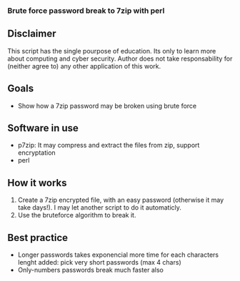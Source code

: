 ###	Brute force password break to 7zip with perl
##	Disclaimer
This script has the single pourpose of education. Its only to learn more about computing and cyber security.
Author does not take responsability for (neither agree to) any other application of this work.
##	Goals
- Show how a 7zip password may be broken using brute force
##	Software in use
- p7zip: It may compress and extract the files from zip, support encryptation
- perl
##	How it works
1.	Create a 7zip encrypted file, with an easy password (otherwise it may take days!). I may let another script to do it automaticly.
2.	Use the bruteforce algorithm to break it.
##	Best practice
- Longer passwords takes exponencial more time for each characters lenght added: pick very short passwords (max 4 chars)
- Only-numbers passwords break much faster also
